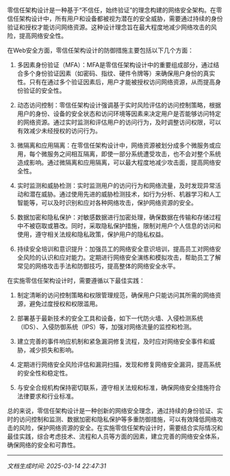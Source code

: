 零信任架构设计是一种基于“不信任，始终验证”的理念构建的网络安全架构。在零信任架构设计中，所有用户和设备都被视为潜在的安全威胁，需要通过持续的身份验证和授权才能访问网络资源。这种设计理念旨在最大程度地减少网络攻击的风险，提高网络安全性。

在Web安全方面，零信任架构设计的防御措施主要包括以下几个方面：

1. 多因素身份验证（MFA）：MFA是零信任架构设计中的重要组成部分，通过结合多个身份验证因素（如密码、指纹、硬件令牌等）来确保用户身份的真实性。只有在通过多个验证因素后，用户才能被授权访问网络资源，从而提高身份验证的安全性。

2. 动态访问控制：零信任架构设计强调基于实时风险评估的访问控制策略，根据用户的身份、设备的安全状态和访问环境等因素来决定用户是否能够访问特定的网络资源。通过实时监测和评估用户的访问行为，及时调整访问权限，可以有效减少未经授权的访问行为。

3. 微隔离和应用隔离：在零信任架构设计中，网络资源被划分成多个微服务或应用，每个微服务之间相互隔离，即使一部分系统遭受攻击，也不会对整个系统造成影响。通过微隔离和应用隔离，可以最大程度地减少攻击面，提高网络安全性。

4. 实时监测和威胁检测：实时监测用户的访问行为和网络流量，及时发现异常活动和潜在威胁。通过使用先进的威胁检测技术，如行为分析、机器学习和人工智能等，可以及时识别和应对各种网络攻击，保护网络资源的安全。

5. 数据加密和隐私保护：对敏感数据进行加密处理，确保数据在传输和存储过程中不被窃取或篡改。同时，采取隐私保护措施，限制对用户个人信息的访问和使用，遵守相关法规和隐私政策，保护用户的隐私权益。

6. 持续安全培训和意识提升：加强员工的网络安全意识培训，提高员工对网络安全风险的认识和应对能力。定期进行网络安全演练和模拟攻击，帮助员工了解常见的网络攻击手法和防御技巧，提高整体的网络安全水平。

在实施零信任架构设计时，需要遵循以下最佳实践：

1. 制定清晰的访问控制策略和权限管理规范，确保用户只能访问其所需的网络资源，避免过度授权和权限滥用。

2. 部署基于最新技术的安全工具和设备，如下一代防火墙、入侵检测系统（IDS）、入侵防御系统（IPS）等，加强对网络流量的监控和检测。

3. 建立完善的事件响应机制和紧急漏洞修复流程，及时应对网络安全事件和威胁，减少损失和影响。

4. 定期进行网络安全风险评估和漏洞扫描，发现和修复网络安全漏洞，提高系统的安全性和稳定性。

5. 与安全合规机构保持密切联系，遵守相关法规和标准，确保网络安全措施符合法律要求和行业标准。

总的来说，零信任架构设计是一种创新的网络安全理念，通过持续的身份验证、实时的访问控制和监测、数据加密和隐私保护等多重防御措施，可以有效降低网络攻击的风险，保护网络资源的安全。在实施零信任架构设计时，需要结合实际情况和最佳实践，综合考虑技术、流程和人员等方面的因素，建立完善的网络安全体系，确保网络的安全和可靠性。

---

*文档生成时间: 2025-03-14 22:47:31*


